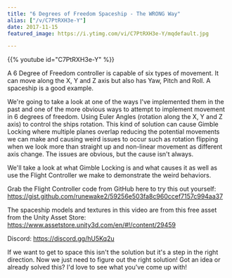 ```yaml
---
title: "6 Degrees of Freedom Spaceship - The WRONG Way"
alias: ["/v/C7PtRXH3e-Y"]
date: 2017-11-15
featured_image: https://i.ytimg.com/vi/C7PtRXH3e-Y/mqdefault.jpg

---
```


{{% youtube id="C7PtRXH3e-Y" %}}

A 6 Degree of Freedom controller is capable of six types of movement. It can move along the X, Y and Z axis but also has Yaw, Pitch and Roll. A spaceship is a good example.

We're going to take a look at one of the ways I've implemented them in the past and one of the more obvious ways to attempt to implement movement in 6 degrees of freedom. Using Euler Angles (rotation along the X, Y and Z axis) to control the ships rotation. This kind of solution can cause Gimble Locking where multiple planes overlap reducing the potential movements we can make and causing weird issues to occur such as rotation flipping when we look more than straight up and non-linear movement as different axis change. The issues are obvious, but the cause isn't always.

We'll take a look at what Gimble Locking is and what causes it as well as use the Flight Controller we make to demonstrate the weird behaviors.

Grab the Flight Controller code from GitHub here to try this out yourself: https://gist.github.com/runewake2/59256e503fa8c960ccef7157c994aa37

The spaceship models and textures in this video are from this free asset from the Unity Asset Store: https://www.assetstore.unity3d.com/en/#!/content/29459

Discord: https://discord.gg/hU5Kq2u

If we want to get to space this isn't the solution but it's a step in the right direction. Now we just need to figure out the right solution!  Got an idea or already solved this? I'd love to see what you've come up with!